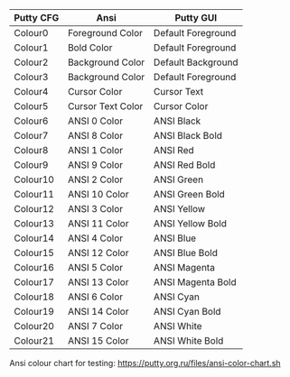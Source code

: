 | Putty CFG | Ansi | Putty GUI                      |
|-----------|------|--------------------------------| 
| Colour0 | Foreground Color  | Default Foreground  |
| Colour1 | Bold Color        | Default Foreground  |
| Colour2 | Background Color  | Default Background  |
| Colour3 | Background Color  | Default Foreground  |
| Colour4 | Cursor Color      | Cursor Text         |
| Colour5 | Cursor Text Color | Cursor Color        |
| Colour6 | ANSI 0 Color      | ANSI Black          |
| Colour7 | ANSI 8 Color      | ANSI Black Bold     |
| Colour8 | ANSI 1 Color      | ANSI Red            |
| Colour9 | ANSI 9 Color      | ANSI Red Bold       |
| Colour10 | ANSI 2 Color     | ANSI Green          |
| Colour11 | ANSI 10 Color    | ANSI Green Bold     |
| Colour12 | ANSI 3 Color     | ANSI Yellow         | 
| Colour13 | ANSI 11 Color    | ANSI Yellow Bold    |
| Colour14 | ANSI 4 Color     | ANSI Blue           |
| Colour15 | ANSI 12 Color    | ANSI Blue Bold      |
| Colour16 | ANSI 5 Color     | ANSI Magenta        |
| Colour17 | ANSI 13 Color    | ANSI Magenta Bold   |
| Colour18 | ANSI 6 Color     | ANSI Cyan           |
| Colour19 | ANSI 14 Color    | ANSI Cyan Bold      |
| Colour20 | ANSI 7 Color     | ANSI White          |
| Colour21 | ANSI 15 Color    | ANSI White Bold     |

Ansi colour chart for testing:
https://putty.org.ru/files/ansi-color-chart.sh

